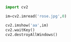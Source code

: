 ```python
import cv2

```


```python
im=cv2.imread('rose.jpg',0)
```


```python
cv2.imshow('aa',im)
cv2.waitKey()
cv2.destroyAllWindows()
```




```python

```


```python

```


```python

```


```python

```


```python

```
